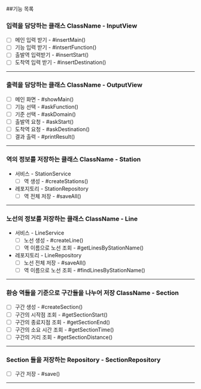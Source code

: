 ##기능 목록

### 입력을 담당하는 클래스 ClassName - InputView
- [ ] 메인 입력 받기 - #insertMain()
- [ ] 기능 입력 받기 - #intsertFunction()
- [ ] 출발역 입력받기 - #insertStart()
- [ ] 도착역 입력 받기 - #insertDestination()
---
### 출력을 담당하는 클래스 ClassName - OutputView 
- [ ] 메인 화면 - #showMain()
- [ ] 기능 선택 - #askFunction()
- [ ] 기준 선택 - #askDomain()
- [ ] 출발역 요청 - #askStart()
- [ ] 도착역 요청 - #askDestination()
- [ ] 결과 출력 - #printResult()
---
### 역의 정보를 저장하는 클래스 ClassName - Station
- 서비스 - StationService
  - [ ] 역 생성 - #createStations()
- 레포지토리 - StationRepository
  - [ ] 역 전체 저장 - #saveAll()
---
### 노선의 정보를 저장하는 클래스 ClassName - Line
- 서비스 - LineService
  - [ ] 노선 생성 - #createLine()
  - [ ] 역 이름으로 노선 조회 - #getLinesByStationName()
- 레포지토리 - LineRepository
  - [ ] 노선 전체 저장 - #saveAll()
  - [ ] 역 이름으로 노선 조회 - #findLinesByStationName()
---
### 환승 역들을 기준으로 구간들을 나누어 저장 ClassName - Section
- [ ] 구간 생성 - #createSection()
- [ ] 구간의 시작점 조회 - #getSectionStart()
- [ ] 구간의 종료지점 조회 - #getSectionEnd()
- [ ] 구간의 소요 시간 조회 - #getSectionTime()
- [ ] 구간의 거리 조회 - #getSectionDistance()
---
### Section 들을 저장하는 Repository - SectionRepository
- [ ] 구간 저장 - #save()
---

